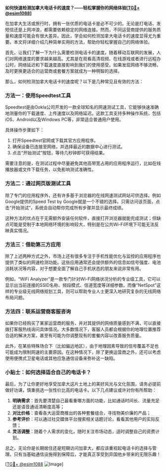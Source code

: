 **如何快速检测加拿大电话卡的速度？——轻松掌握你的网络体验[[TG💪+ @esim1088](https://t.me/s/esim1088)]**

在加拿大生活或旅行时，拥有一张优质的电话卡是必不可少的。无论是打电话、发短信还是上网冲浪，都需要依赖稳定的网络连接。然而，不同运营商提供的服务质量和速度可能会有很大差异。因此，学会如何检测加拿大电话卡的速度显得尤为重要。本文将详细介绍几种简单实用的方法，帮助你轻松掌握自己的网络体验。

首先，让我们了解一下为什么需要检测电话卡的速度。随着移动互联网的发展，人们对网络速度的要求越来越高。尤其是在观看高清视频、在线游戏或者进行远程办公时，网络延迟和下载速度直接影响到我们的使用感受。如果发现网络不够流畅，及时更换更适合的运营商或套餐方案就成为一种明智的选择。

那么，如何检测加拿大电话卡的速度呢？以下是几种常见且有效的方法：

### 方法一：使用Speedtest工具

Speedtest是由Ookla公司开发的一款全球知名的网速测试工具，它能够快速准确地测量你的下载速度、上传速度以及网络延迟。这款工具支持多种操作系统，包括iOS、Android以及Windows PC等，非常适合普通用户使用。

具体操作步骤如下：
1. 打开Speedtest官网或下载其官方应用程序。
2. 确保设备已连接至网络，并选择最近的数据中心进行测试。
3. 点击“开始测试”按钮，等待几秒钟即可获得结果。

需要注意的是，在测试过程中尽量避免其他高带宽占用的应用程序运行，比如在线播放器或文件下载任务，以免影响测试准确性。

### 方法二：通过网页版测试工具

除了专门的应用程序外，还有许多基于浏览器的在线网速测试网站可供选择。例如Google提供的Speed Test by Google就是一个不错的选择。只需访问该页面，点击“开始测试”，系统会自动帮你完成所有步骤并显示最终成绩。

这种方法的优点在于无需额外安装任何软件，直接打开浏览器就能完成测试；但缺点可能是受制于本地网络环境的影响较大，特别是在公共Wi-Fi环境下可能无法反映真实情况。

### 方法三：借助第三方应用

除了上述两种方式之外，市场上还有很多专注于手机性能优化与监控的应用程序也提供了类似的网速检测功能。这些应用通常还会提供额外的信息如信号强度、电池消耗状况等内容，对于想要全面了解自己手机状态的朋友来说非常有用。

例如，“WiFi Analyzer”是一款专门针对Wi-Fi网络状况分析的专业级工具，它可以显示出当前连接的SSID名称、频段模式、信道宽度等详细参数。而像“NetSpot”这样的专业级无线网络规划工具，则可以帮助专业人士更深入地研究复杂的无线网络布局问题。

### 方法四：联系运营商客服咨询

如果你已经购买了某家运营商的服务，并对其提供的网络质量感到不满，可以直接拨打客服热线询问具体情况。大多数情况下，客服人员都会根据你的地理位置推荐合适的解决方案，甚至有可能为你调整现有的套餐内容以改善服务质量。

此外，在某些特殊场合下（比如偏远地区），由于地理因素导致的信号覆盖不足也可能成为限制网速的主要原因。在这种情况下，除了更换运营商之外，还可以考虑使用便携式卫星电话或其他应急通信设备来弥补这一缺陷。

### 小贴士：如何选择适合自己的电话卡？

最后，为了让你更好地享受加拿大这片土地上的美好风光与文化氛围，请务必提前做好功课，慎重挑选一张性价比高的电话卡。以下几点建议或许对你有所帮助：

1. **明确需求**：首先要清楚自己最看重哪方面的功能，比如通话时间长、流量充足还是语音通话清晰度高等；
2. **对比价格**：查看各大运营商推出的各种套餐组合，寻找物美价廉的产品；
3. **参考评价**：可以通过社交媒体平台搜索相关话题讨论，看看其他用户的实际反馈；
4. **灵活调整**：随着个人需求的变化，随时关注市场动态，适时调整自己的资费计划。

总之，无论你是长期居住还是短期访问加拿大，都应该重视起电话卡的选择与管理。只有当基础通信设施得到保障后，才能真正享受到异国他乡带来的无限乐趣！

[[TG💪+ @esim1088](https://t.me/s/esim1088) ![Image](https://i.postimg.cc/4NQfJmqS/Snipaste-2025-05-13-00-14-12.png)]